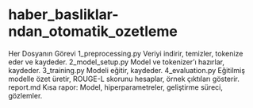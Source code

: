 # haber_basliklar-ndan_otomatik_ozetleme

Her Dosyanın Görevi
1_preprocessing.py
Veriyi indirir, temizler, tokenize eder ve kaydeder.
2_model_setup.py
Model ve tokenizer’ı hazırlar, kaydeder.
3_training.py
Modeli eğitir, kaydeder.
4_evaluation.py
Eğitilmiş modelle özet üretir, ROUGE-L skorunu hesaplar, örnek çıktıları gösterir.
report.md
Kısa rapor: Model, hiperparametreler, geliştirme süreci, gözlemler.

